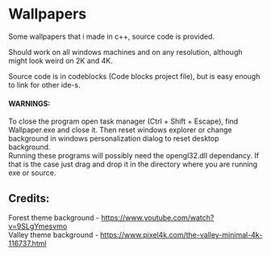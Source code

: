 # Wallpapers  
Some wallpapers that i made in c++, source code is provided.

Should work on all windows machines and on any resolution, although might look weird on 2K and 4K.

Source code is in codeblocks (Code blocks project file), but is easy enough to link for other ide-s.

#### WARNINGS:  
To close the program open task manager (Ctrl + Shift + Escape), find Wallpaper.exe and close it. Then reset windows explorer or change background in windows personalization dialog to reset desktop background.  
Running these programs will possibly need the opengl32.dll dependancy. If that is the case just drag and drop it in the directory where you are running exe or source.  

## Credits:
Forest theme background - https://www.youtube.com/watch?v=9SLgYmesvmo  
Valley theme background - https://www.pixel4k.com/the-valley-minimal-4k-116737.html  
